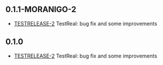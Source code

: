 ## 0.1.1-MORANIGO-2
* [TESTRELEASE-2](https://tracker.yandex.ru/TESTRELEASE-2) TestReal: bug fix and some improvements

## 0.1.0
* [TESTRELEASE-2](https://tracker.yandex.ru/TESTRELEASE-2) TestReal: bug fix and some improvements